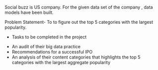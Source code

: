 Social buzz is US company. For the given data set of the company , data models have been built.

Problem Statement- To to figure out the top 5 categories with the largest popularity.
* Tasks to be completed in the project

- An audit of their big data practice 
- Recommendations for a successful IPO 
- An analysis of their content categories that highlights the top 5 categories with the 
largest aggregate popularity


